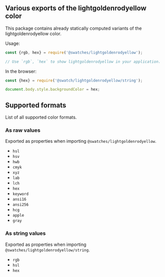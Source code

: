 ## Various exports of the lightgoldenrodyellow color

This package contains already statically computed variants of the lightgoldenrodyellow color.

Usage:
```js
const {rgb, hex} = require('@swatches/lightgoldenrodyellow');

// Use `rgb`, `hex` to show lightgoldenrodyellow in your application.
```

In the browser:
```js
const {hex} = require('@swatch/lightgoldenrodyellow/string');

document.body.style.backgroundColor = hex;
```

## Supported formats


List of all supported color formats.

### As raw values

Exported as properties when importing `@swatches/lightgoldenrodyellow`.

- `hsl`
- `hsv`
- `hwb`
- `cmyk`
- `xyz`
- `lab`
- `lch`
- `hex`
- `keyword`
- `ansi16`
- `ansi256`
- `hcg`
- `apple`
- `gray`

### As string values

Exported as properties when importing `@swatches/lightgoldenrodyellow/string`.

- `rgb`
- `hsl`
- `hex`
